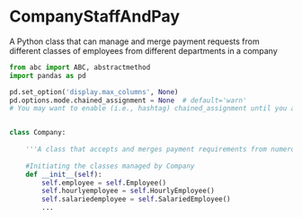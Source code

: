 # CompanyStaffAndPay
A Python class that can manage and merge payment requests from different classes of employees from different departments in a company
```python
from abc import ABC, abstractmethod
import pandas as pd

pd.set_option('display.max_columns', None)
pd.options.mode.chained_assignment = None  # default='warn'
# You may want to enable (i.e., hashtag) chained_assignment until you are more confident with your data 


class Company:
    
    '''A class that accepts and merges payment requirements from numerous departments into a single document for a company'''
    
    #Initiating the classes managed by Company
    def __init__(self):
        self.employee = self.Employee()
        self.hourlyemployee = self.HourlyEmployee()
        self.salariedemployee = self.SalariedEmployee()
        ...
